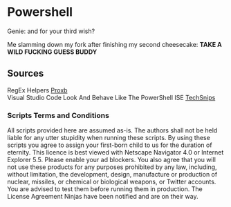 # Powershell
Genie: and for your third wish?

Me slamming down my fork after finishing my second cheesecake: **TAKE A WILD FUCKING GUESS BUDDY**

## Sources 
RegEx Helpers [Proxb](https://github.com/proxb/RegExHelper)  
Visual Studio Code Look And Behave Like The PowerShell ISE [TechSnips](http://www.techsnips.io)  

### Scripts Terms and Conditions 
All scripts provided here are assumed as-is. The authors shall not be held liable for any utter stupidity when running these scripts. By using these scripts you agree to assign your first-born child to us for the duration of eternity. This licence is best viewed with Netscape Navigator 4.0 or Internet Explorer 5.5. Please enable your ad blockers. You also agree that you will not use these products for any purposes prohibited by any law, including, without limitation, the development, design, manufacture or production of nuclear, missiles, or chemical or biological weapons, or Twitter accounts. You are advised to test them before running them in production. The License Agreement Ninjas have been notified and are on their way. 
